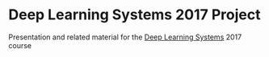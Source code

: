 Deep Learning Systems 2017 Project
================================================

Presentation and related material for the [Deep Learning Systems](http://dlsys.cs.washington.edu/) 2017 course
